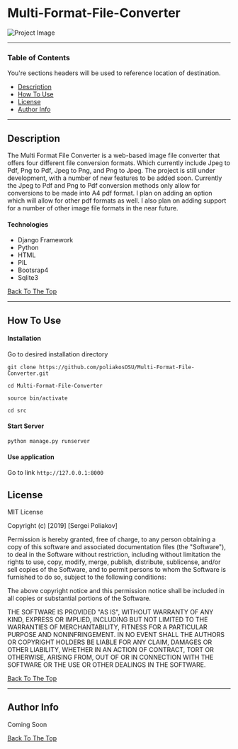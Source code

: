 # Multi-Format-File-Converter

![Project Image](https://www.copyrighted.com/uploads/8/8/k/s/uoccd3yawvuytlhjebej_x.png) 



---

### Table of Contents
You're sections headers will be used to reference location of destination.

- [Description](#description)
- [How To Use](#how-to-use)
- [License](#license)
- [Author Info](#author-info)

---

## Description

The Multi Format File Converter is a web-based image file converter that offers four different file conversion formats. Which currently include Jpeg to Pdf, Png to Pdf, Jpeg to Png, and Png to Jpeg. The project is still under development, with a number of new features to be added soon. Currently the Jpeg to Pdf and Png to Pdf conversion methods only allow for conversions to be made into A4 pdf format. I plan on adding an option which will allow for other pdf formats as well. I also plan on adding support for a number of other image file formats in the near future.  

#### Technologies

- Django Framework
- Python 
- HTML
- PIL
- Bootsrap4
- Sqlite3


[Back To The Top](#Multi-Format-File-Converter)

---

## How To Use

#### Installation
Go to desired installation directory 

`git clone https://github.com/poliakosOSU/Multi-Format-File-Converter.git`

`cd Multi-Format-File-Converter`

`source bin/activate`

`cd src`

#### Start Server
`python manage.py runserver`

#### Use application
Go to link `http://127.0.0.1:8000`


## License

MIT License

Copyright (c) [2019] [Sergei Poliakov]

Permission is hereby granted, free of charge, to any person obtaining a copy
of this software and associated documentation files (the "Software"), to deal
in the Software without restriction, including without limitation the rights
to use, copy, modify, merge, publish, distribute, sublicense, and/or sell
copies of the Software, and to permit persons to whom the Software is
furnished to do so, subject to the following conditions:

The above copyright notice and this permission notice shall be included in all
copies or substantial portions of the Software.

THE SOFTWARE IS PROVIDED "AS IS", WITHOUT WARRANTY OF ANY KIND, EXPRESS OR
IMPLIED, INCLUDING BUT NOT LIMITED TO THE WARRANTIES OF MERCHANTABILITY,
FITNESS FOR A PARTICULAR PURPOSE AND NONINFRINGEMENT. IN NO EVENT SHALL THE
AUTHORS OR COPYRIGHT HOLDERS BE LIABLE FOR ANY CLAIM, DAMAGES OR OTHER
LIABILITY, WHETHER IN AN ACTION OF CONTRACT, TORT OR OTHERWISE, ARISING FROM,
OUT OF OR IN CONNECTION WITH THE SOFTWARE OR THE USE OR OTHER DEALINGS IN THE
SOFTWARE.

[Back To The Top](#Multi-Format-File-Converter)

---

## Author Info
Coming Soon

[Back To The Top](#Multi-Format-File-Converter)
